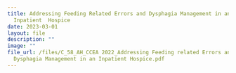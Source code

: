 ```yaml
---
title: Addressing Feeding Related Errors and Dysphagia Management in an
  Inpatient  Hospice
date: 2023-03-01
layout: file
description: ""
image: ""
file_url: /files/C_58_AH_CCEA 2022_Addressing Feeding related Errors and
  Dysphagia Management in an Inpatient Hospice.pdf
---
```

